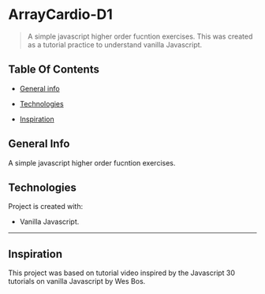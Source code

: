 # ArrayCardio-D1

> A simple javascript higher order fucntion exercises. This was created as a tutorial practice to understand vanilla Javascript.

## Table Of Contents

- [General info](#general-info)

- [Technologies](#technologies)

- [Inspiration](#inspiration)

## General Info
A simple javascript higher order fucntion exercises.

## Technologies

Project is created with:

- Vanilla Javascript.

---

## Inspiration

This project was based on tutorial video inspired by the Javascript 30 tutorials on vanilla Javascript by Wes Bos.
